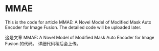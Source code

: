 # MMAE
This is the code for article MMAE: A Novel Model of Modified Mask Auto Encoder for Image Fusion.
The detailed code will be uploaded later.

这是文章 MMAE: A Novel Model of Modified Mask Auto Encoder for Image Fusion 的代码。
详细代码稍后会上传。
